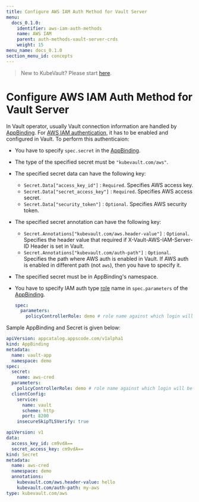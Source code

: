 ```yaml
---
title: Configure AWS IAM Auth Method for Vault Server
menu:
  docs_0.1.0:
    identifier: aws-iam-auth-methods
    name: AWS IAM
    parent: auth-methods-vault-server-crds
    weight: 15
menu_name: docs_0.1.0
section_menu_id: concepts
---
```


> New to KubeVault? Please start [here](/docs/concepts/README.md).

# Configure AWS IAM Auth Method for Vault Server

In Vault operator, usually Vault connection information are handled by [AppBinding](/docs/concepts/vault-server-crds/auth-methods/appbinding.md). For [AWS IAM authentication](https://www.vaultproject.io/docs/auth/aws.html#iam-auth-method), it has to be enabled and configured in Vault. To perform this authenticaion:

- You have to specify `spec.secret` in the [AppBinding](/docs/concepts/vault-server-crds/auth-methods/appbinding.md).

- The type of the specified secret must be `"kubevault.com/aws"`.

- The specified secret data can have the following key:
    - `Secret.Data["access_key_id"]` : `Required`. Specifies AWS access key.
    - `Secret.Data["secret_access_key"]` : `Required`. Specifies AWS access secret.
    - `Secret.Data["security_token"]` : `Optional`. Specifies AWS security token.

- The specified secret annotation can have the following key:
    - `Secret.Annotations["kubevault.com/aws.header-value"]` : `Optional`. Specifies the header value that required if X-Vault-AWS-IAM-Server-ID Header is set in Vault.
    - `Secret.Annotations["kubevault.com/auth-path"]` : `Optional`. Specifies the path where AWS auth is enabled in Vault. If AWS auth is enabled in different path (not `aws`), then you have to specify it.

- The specified secret must be in AppBinding's namespace.

- You have to specify IAM auth type [role](https://www.vaultproject.io/api/auth/aws/index.html#create-role) name in `spec.parameters` of the [AppBinding](/docs/concepts/vault-server-crds/auth-methods/appbinding.md).
    ```yaml
    spec:
      parameters:
        policyControllerRole: demo # role name against which login will be done
    ```
Sample AppBinding and Secret is given below:

```yaml
apiVersion: appcatalog.appscode.com/v1alpha1
kind: AppBinding
metadata:
  name: vault-app
  namespace: demo
spec:
  secret:
    name: aws-cred
  parameters:
    policyControllerRole: demo # role name against which login will be done
  clientConfig:
    service:
      name: vault
      scheme: http
      port: 8200
    insecureSkipTLSVerify: true
```

```yaml
apiVersion: v1
data:
  access_key_id: cm9vdA==
  secret_access_key: cm9vdA==
kind: Secret
metadata:
  name: aws-cred
  namespace: demo
  annotations:
    kubevault.com/aws.header-value: hello
    kubevault.com/auth-path: my-aws
type: kubevault.com/aws
```
